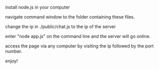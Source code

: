 install node.js in your computer

navigate command window to the folder containing these files.

change the ip in ./public/chat.js to the ip of the server

enter "node app.js" on the command line and the server will go online.

access the page via any computer by visiting the ip followed by the port number.

enjoy!
